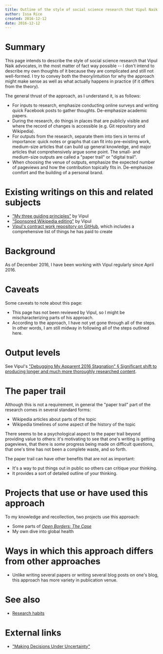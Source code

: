 ```yaml
---
title: Outline of the style of social science research that Vipul Naik advocates
author: Issa Rice
created: 2016-12-12
date: 2016-12-12
---
```


# Summary

This page intends to describe the style of social science research that Vipul
Naik advocates, in the most matter of fact way possible -- I don't intend to
describe my own thoughts of it because they are complicated and still not
well-formed.
I try to convey both the theory/intuition for why the approach might make sense
as well as what actually happens in practice (if it differs from the theory).

The general thrust of the approach, as I understand it, is as follows:

  * For inputs to research, emphasize conducting online surveys and writing
    quick Facebook posts to gather thoughts.
    De-emphasize academic papers.
  * During the research, do things in places that are publicly visible and
    where the record of changes is accessible (e.g. Git repository and
    Wikipedia).
  * For outputs from the research, separate them into tiers in terms of
    importance: quick notes or graphs that can fit into pre-existing work,
    medium-size articles that can build up general knowledge, and major
    articles that comprehensively argue some point.
    The small- and medium-size outputs are called a "paper trail" or "digital
    trail".
  * When choosing the venue of outputs, emphasize the expected number of
    pageviews and how the contribution topically fits in.
    De-emphasize comfort and the building of a personal brand.

# Existing writings on this and related subjects

  * ["My three guiding principles"](http://vipulnaik.com/blog/my-three-guiding-principles/)
    by Vipul
  * ["Sponsored Wikipedia editing"](http://vipulnaik.com/sponsored-wikipedia-editing/)
    by Vipul
  * [Vipul's contract work repository on GitHub](https://github.com/vipulnaik/contractwork),
    which includes a comprehensive list of things he has paid to create

# Background

As of December 2016, I have been working with Vipul regularly since April 2016.

# Caveats

Some caveats to note about this page:

  * This page has not been reviewed by Vipul, so I might be mischaracterizing
    parts of his approach.
  * According to the approach, I have not yet gone through all of the steps.
    In other words, I am still midway in following all of the steps outlined
    here.

# Output levels

See Vipul's ["Debugging My Apparent 2016 Stagnation" § Significant shift to
producing longer and much more thoroughly researched content](http://vipulnaik.com/blog/debugging-my-apparent-2016-stagnation/).

# The paper trail

Although this is not a requirement, in general the "paper trail" part of the
research comes in several standard forms:

  * Wikipedia articles about parts of the topic
  * Wikipedia timelines of some aspect of the history of the topic

There seems to be a psychological aspect to the paper trail beyond providing
value to others: it's motivating to see that one's writing is getting
pageviews, that there is *some* progress being made on difficult questions,
that one's time has not been a complete waste, and so forth.

The paper trail can have other benefits that are not as important:

  * It's a way to put things out in public so others can critique your
    thinking.
  * It provides a sort of detailed outline of your thinking.

# Projects that use or have used this approach

To my knowledge and recollection, two projects use this approach:

  * Some parts of [*Open Borders: The Case*](http://openborders.info)
  * My own dive into global health

# Ways in which this approach differs from other approaches

  * Unlike writing several papers or writing several blog posts on one's blog,
    this approach has more variety in publication venue.

# See also

  * [Research habits]()

# External links

  * ["Making Decisions Under Uncertainty"](https://medium.com/lessons-from-mckinsey/making-decisions-under-uncertainty-c1d1dfbb02b2)
